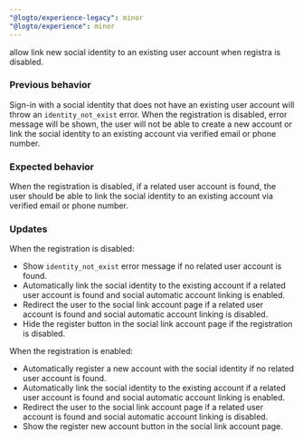 ```yaml
---
"@logto/experience-legacy": minor
"@logto/experience": minor
---
```


allow link new social identity to an existing user account when registra is disabled.

### Previous behavior

Sign-in with a social identity that does not have an existing user account will throw an `identity_not_exist` error. When the registration is disabled, error message will be shown, the user will not be able to create a new account or link the social identity to an existing account via verified email or phone number.

### Expected behavior

When the registration is disabled, if a related user account is found, the user should be able to link the social identity to an existing account via verified email or phone number.

### Updates

When the registration is disabled:

- Show `identity_not_exist` error message if no related user account is found.
- Automatically link the social identity to the existing account if a related user account is found and social automatic account linking is enabled.
- Redirect the user to the social link account page if a related user account is found and social automatic account linking is disabled.
- Hide the register button in the social link account page if the registration is disabled.

When the registration is enabled:

- Automatically register a new account with the social identity if no related user account is found.
- Automatically link the social identity to the existing account if a related user account is found and social automatic account linking is enabled.
- Redirect the user to the social link account page if a related user account is found and social automatic account linking is disabled.
- Show the register new account button in the social link account page.
